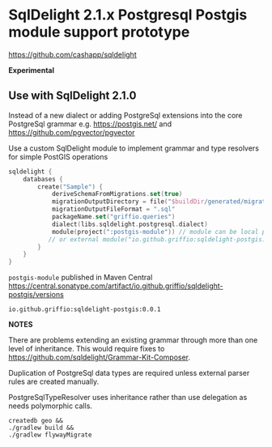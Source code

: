 # SqlDelight 2.1.x Postgresql Postgis module support prototype 

https://github.com/cashapp/sqldelight

**Experimental**

Use with SqlDelight 2.1.0
---

Instead of a new dialect or adding PostgreSql extensions into the core PostgreSql grammar e.g. https://postgis.net/ and
https://github.com/pgvector/pgvector

Use a custom SqlDelight module to implement grammar and type resolvers for simple PostGIS operations

```kotlin
sqldelight {
    databases {
        create("Sample") {
            deriveSchemaFromMigrations.set(true)
            migrationOutputDirectory = file("$buildDir/generated/migrations")
            migrationOutputFileFormat = ".sql"
            packageName.set("griffio.queries")
            dialect(libs.sqldelight.postgresql.dialect)
            module(project(":postgis-module")) // module can be local project
           // or external module("io.github.griffio:sqldelight-postgis:0.0.1")
        }
    }
}
```

`postgis-module` published in Maven Central https://central.sonatype.com/artifact/io.github.griffio/sqldelight-postgis/versions

`io.github.griffio:sqldelight-postgis:0.0.1`

**NOTES**

There are problems extending an existing grammar through more than one level of inheritance. This would require fixes to
https://github.com/sqldelight/Grammar-Kit-Composer.

Duplication of PostgreSql data types are required unless external parser rules are created manually.

PostgreSqlTypeResolver uses inheritance rather than use delegation as needs polymorphic calls.

```shell
createdb geo && 
./gradlew build &&
./gradlew flywayMigrate
```
